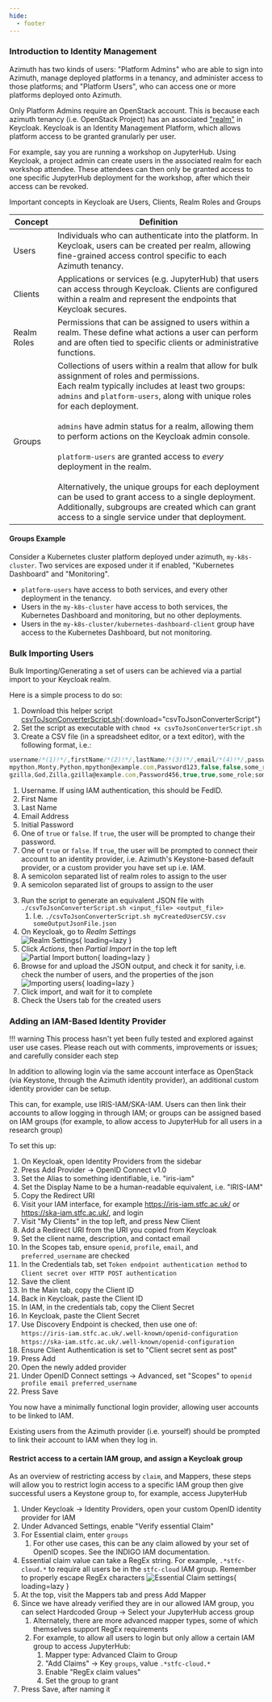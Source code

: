 ```yaml
---
hide:
  - footer
---
```


### Introduction to Identity Management

Azimuth has two kinds of users: "Platform Admins" who are able to sign into Azimuth, manage deployed platforms in a tenancy, and administer access to those platforms; and "Platform Users", who can access one or more platforms deployed onto Azimuth.

Only Platform Admins require an OpenStack account. This is because each azimuth tenancy (i.e. OpenStack Project) has an associated ["realm"](https://www.keycloak.org/docs/latest/server_admin/#configuring-realms) in Keycloak. Keycloak is an Identity Management Platform, which allows platform access to be granted granularly per user.

For example, say you are running a workshop on JupyterHub. Using Keycloak, a project admin can create users in the associated realm for each workshop attendee. These attendees can then only be granted access to one specific JupyterHub deployment for the workshop, after which their access can be revoked.

Important concepts in Keycloak are Users, Clients, Realm Roles and Groups

|Concept|Definition|
|-------|----------|
|Users|	Individuals who can authenticate into the platform. In Keycloak, users can be created per realm, allowing fine-grained access control specific to each Azimuth tenancy.|
|Clients|Applications or services (e.g. JupyterHub) that users can access through Keycloak. Clients are configured within a realm and represent the endpoints that Keycloak secures.|
|Realm Roles|Permissions that can be assigned to users within a realm. These define what actions a user can perform and are often tied to specific clients or administrative functions.|
|Groups|	Collections of users within a realm that allow for bulk assignment of roles and permissions.</br>Each realm typically includes at least two groups: `admins` and `platform-users`, along with unique roles for each deployment.</br></br>`admins` have admin status for a realm, allowing them to perform actions on the Keycloak admin console.</br></br>`platform-users` are granted access to _every_ deployment in the realm.</br></br> Alternatively, the unique groups for each deployment can be used to grant access to a single deployment. Additionally, subgroups are created which can grant access to a single service under that deployment.|

#### Groups Example
Consider a Kubernetes cluster platform deployed under azimuth, `my-k8s-cluster`. Two services are exposed under it if enabled, "Kubernetes Dashboard" and "Monitoring".

- `platform-users` have access to both services, and every other deployment in the tenancy.
- Users in the `my-k8s-cluster` have access to both services, the Kubernetes Dashboard and monitoring, but no other deployments.
- Users in the `my-k8s-cluster/kubernetes-dashboard-client` group have access to the Kubernetes Dashboard, but not monitoring.

### Bulk Importing Users
Bulk Importing/Generating a set of users can be achieved via a partial import to your Keycloak realm.

Here is a simple process to do so:

1. Download this helper script [csvToJsonConverterScript.sh](../assets/static/csvToJsonConverterScript.sh){:download="csvToJsonConverterScript"}
2. Set the script as executable with `chmod +x csvToJsonConverterScript.sh`
3. Create a CSV file (in a spreadsheet editor, or a text editor), with the following format, i.e.:

  ``` js
  username/*(1)!*/,firstName/*(2)!*/,lastName/*(3)!*/,email/*(4)!*/,password/*(5)!*/,temporary/*(6)!*/,require_idp_link/*(7)!*/,realmRoles/*(8)!*/,groups/*(9)!*/
  mpython,Monty,Python,mpython@example.com,Password123,false,false,some_role,some_group
  gzilla,God,Zilla,gzilla@example.com,Password456,true,true,some_role;some_second_role,some_group;some_second_group
  ```

   1. Username. If using IAM authentication, this should be FedID.
   2. First Name
   3. Last Name
   4. Email Address
   5. Initial Password
   6. One of `true` or `false`. If `true`, the user will be prompted to change their password.
   7. One of `true` or `false`. If `true`, the user will be prompted to connect their account to an identity provider, i.e. Azimuth's Keystone-based default provider, or a custom provider you have set up i.e. IAM.
   8. A semicolon separated list of realm roles to assign to the user
   9. A semicolon separated list of groups to assign to the user

</nbsp>

3. Run the script to generate an equivalent JSON file with `./csvToJsonConverterScript.sh <input_file> <output_file>`
    1. I.e. `./csvToJsonConverterScript.sh myCreatedUserCSV.csv someOutputJsonFile.json`
4. On Keycloak, go to _Realm Settings_</br>
![Realm Settings](../assets/images/keycloak-realm-settings.png){ loading=lazy }
5. Click _Actions_, then _Partial Import_ in the top left</br>
![Partial Import button](../assets/images/keycloak-partial-import.png){ loading=lazy }
6. Browse for and upload the JSON output, and check it for sanity, i.e. check the number of users, and the properties of the json
![Importing users](../assets/images/keycloak-user-import.png){ loading=lazy }
7. Click import, and wait for it to complete
8. Check the Users tab for the created users

### Adding an IAM-Based Identity Provider
!!! warning
    This process hasn't yet been fully tested and explored against user use cases. Please reach out with comments, improvements or issues; and carefully consider each step

In addition to allowing login via the same account interface as OpenStack (via Keystone, through the Azimuth identity provider), an additional custom identity provider can be setup.

This can, for example, use IRIS-IAM/SKA-IAM.
Users can then link their accounts to allow logging in through IAM; or groups can be assigned based on IAM groups (for example, to allow access to JupyterHub for all users in a research group)

To set this up:

1. On Keycloak, open Identity Providers from the sidebar
2. Press Add Provider → OpenID Connect v1.0
3. Set the Alias to something identifiable, i.e. "iris-iam"
4. Set the Display Name to be a human-readable equivalent, i.e. "IRIS-IAM" 
5. Copy the Redirect URI
6. Visit your IAM interface, for example https://iris-iam.stfc.ac.uk/ or https://ska-iam.stfc.ac.uk/, and login
7. Visit "My Clients" in the top left, and press New Client
8. Add a Redirect URI from the URI you copied from Keycloak
9. Set the client name, description, and contact email
10. In the Scopes tab, ensure `openid`, `profile`, `email`, and `preferred_username` are checked
11. In the Credentials tab, set `Token endpoint authentication method` to `Client secret over HTTP POST authentication`
12. Save the client
13. In the Main tab, copy the Client ID
14. Back in Keycloak, paste the Client ID
14. In IAM, in the credentials tab, copy the Client Secret
15. In Keycloak, paste the Client Secret
16. Use Discovery Endpoint is checked, then use one of:</br>
`https://iris-iam.stfc.ac.uk/.well-known/openid-configuration`</br>
`https://ska-iam.stfc.ac.uk/.well-known/openid-configuration`
17. Ensure Client Authentication is set to "Client secret sent as post"
18. Press Add
19. Open the newly added provider
20. Under OpenID Connect settings → Advanced, set "Scopes" to `openid profile email preferred_username`
21. Press Save

You now have a minimally functional login provider, allowing user accounts to be linked to IAM.

Existing users from the Azimuth provider (i.e. yourself) should be prompted to link their account to IAM when they log in.

#### Restrict access to a certain IAM group, and assign a Keycloak group
As an overview of restricting access by `claim`, and Mappers, these steps will allow you to restrict login access to a specific IAM group then give successful users a Keystone group to, for example, access JupyterHub

1. Under Keycloak → Identity Providers, open your custom OpenID identity provider for IAM
2. Under Advanced Settings, enable "Verify essential Claim"
3. For Essential claim, enter `groups`
   1. For other use cases, this can be any claim allowed by your set of OpenID scopes. See the INDIGO IAM documentation.
4. Essential claim value can take a RegEx string. For example, `.*stfc-cloud.*` to require all users be in the `stfc-cloud` IAM group. Remember to properly escape RegEx characters
![Essential Claim settings](../assets/images/keycloak-essential-claim.png){ loading=lazy }
5. At the top, visit the Mappers tab and press Add Mapper
6. Since we have already verified they are in our allowed IAM group, you can select Hardcoded Group → Select your JupyterHub access group
   1. Alternately, there are more advanced mapper types, some of which themselves support RegEx requirements
   2. For example, to allow all users to login but only allow a certain IAM group to access JupyterHub:
      1. Mapper type: Advanced Claim to Group
      2. "Add Claims" → Key `groups`, value `.*stfc-cloud.*`
      3. Enable "RegEx claim values"
      4. Set the group to grant
7. Press Save, after naming it